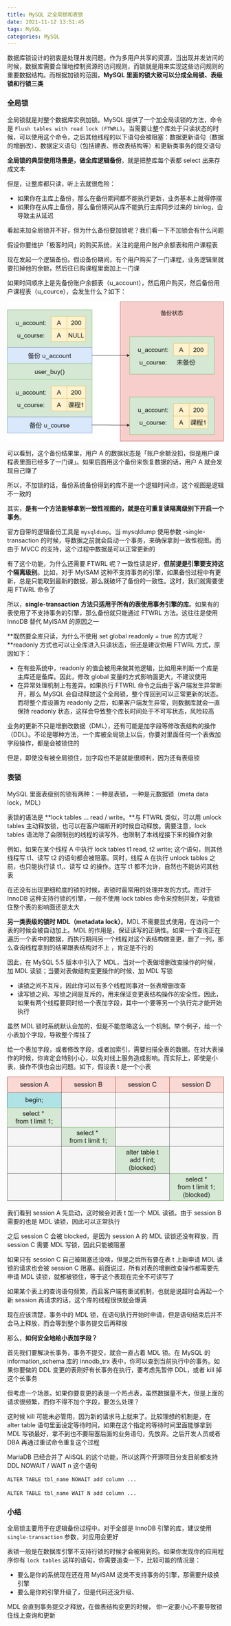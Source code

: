 ```yaml
---
title: MySQL 之全局锁和表锁
date: 2021-11-12 13:51:45
tags: MySQL
categories: MySQL
---
```


数据库锁设计的初衷是处理并发问题。作为多用户共享的资源，当出现并发访问的时候，数据库需要合理地控制资源的访问规则，而锁就是用来实现这些访问规则的重要数据结构。而根据加锁的范围，**MySQL 里面的锁大致可以分成全局锁、表级锁和行锁三类**



### 全局锁



全局锁就是对整个数据库实例加锁。MySQL 提供了一个加全局读锁的方法，命令是 `Flush tables with read lock (FTWRL)`。当需要让整个库处于只读状态的时候，可以使用这个命令，之后其他线程的以下语句会被阻塞：数据更新语句（数据的增删改）、数据定义语句（包括建表、修改表结构等）和更新类事务的提交语句



**全局锁的典型使用场景是，做全库逻辑备份**。就是把整库每个表都 select 出来存成文本



但是，让整库都只读，听上去就很危险：



- 如果你在主库上备份，那么在备份期间都不能执行更新，业务基本上就得停摆
- 如果你在从库上备份，那么备份期间从库不能执行主库同步过来的 binlog，会导致主从延迟



看起来加全局锁并不好，但为什么备份要加锁呢？我们看一下不加锁会有什么问题



假设你要维护「极客时间」的购买系统，关注的是用户账户余额表和用户课程表



现在发起一个逻辑备份。假设备份期间，有个用户购买了一门课程，业务逻辑里就要扣掉他的余额，然后往已购课程里面加上一门课



如果时间顺序上是先备份账户余额表（u_account），然后用户购买，然后备份用户课程表（u_cource），会发生什么？如下：



![备份状态图](MySQL-之全局锁和表锁/备份状态图.png)



可以看到，这个备份结果里，用户 A 的数据状态是「账户余额没扣，但是用户课程表里面已经多了一门课」。如果后面用这个备份来恢复数据的话，用户 A 就会发现自己赚了



所以，不加锁的话，备份系统备份得到的库不是一个逻辑时间点，这个视图是逻辑不一致的



其实，**是有一个方法能够拿到一致性视图的，就是在可重复读隔离级别下开启一个事务**。



官方自带的逻辑备份工具是 `mysqldump`。当 mysqldump 使用参数 -single-transaction 的时候，导数据之前就会启动一个事务，来确保拿到一致性视图。而由于 MVCC 的支持，这个过程中数据是可以正常更新的



有了这个功能，为什么还需要 FTWRL 呢？一致性读是好，**但前提是引擎要支持这个隔离级别**。比如，对于 MyISAM 这种不支持事务的引擎，如果备份过程中有更新，总是只能取到最新的数据，那么就破坏了备份的一致性。这时，我们就需要使用 FTWRL 命令了



所以，**single-transaction 方法只适用于所有的表使用事务引擎的库**。如果有的表使用了不支持事务的引擎，那么备份就只能通过 FTWRL 方法。这往往是使用 InnoDB 替代 MyISAM 的原因之一



**既然要全库只读，为什么不使用 set global readonly = true 的方式呢？**readonly 方式也可以让全库进入只读状态，但还是建议你用 FTWRL 方式，原因如下：



- 在有些系统中，readonly 的值会被用来做其他逻辑，比如用来判断一个库是主库还是备库。因此，修改 global 变量的方式影响面更大，不建议使用
- 在异常处理机制上有差异。如果执行 FTWRL 命令之后由于客户端发生异常断开，那么 MySQL 会自动释放这个全局锁，整个库回到可以正常更新的状态。而将整个库设置为 readonly 之后，如果客户端发生异常，则数据库就会一直保持 readonly 状态，这样会导致整个库长时间处于不可写状态，风险较高



业务的更新不只是增删改数据（DML），还有可能是加字段等修改表结构的操作（DDL）。不论是哪种方法，一个库被全局锁上以后，你要对里面任何一个表做加字段操作，都是会被锁住的



但是，即使没有被全局锁住，加字段也不是就能很顺利，因为还有表级锁



### 表锁



MySQL 里面表级别的锁有两种：一种是表锁，一种是元数据锁（meta data lock，MDL）



表锁的语法是 **lock tables ... read / write。**与 FTWRL 类似，可以用 unlock tables 主动释放锁，也可以在客户端断开的时候自动释放。需要注意，lock tables 语法除了会限制别的线程的读写外，也限制了本线程接下来的操作对象



例如，如果在某个线程 A 中执行 lock tables t1 read, t2 write; 这个语句，则其他线程写 t1、读写 t2 的语句都会被阻塞。同时，线程 A 在执行 unlock tables 之前，也只能执行读 t1,、读写 t2 的操作。连写 t1 都不允许，自然也不能访问其他表



在还没有出现更细粒度的锁的时候，表锁时最常用的处理并发的方式。而对于 InnoDB 这种支持行锁的引擎，一般不使用 lock tables 命令来控制并发，毕竟锁住整个表的影响面还是太大



**另一类表级的锁时 MDL（metadata lock）**。MDL 不需要显式使用，在访问一个表的时候会被自动加上。MDL 的作用是，保证读写的正确性。如果一个查询正在遍历一个表中的数据，而执行期间另一个线程对这个表结构做变更，删了一列，那么查询线程拿到的结果跟表结构对不上 ，肯定是不行的



因此，在 MySQL 5.5 版本中引入了 MDL，当对一个表做增删改查操作的时候，加 MDL 读锁；当要对表做结构变更操作的时候，加 MDL 写锁



- 读锁之间不互斥，因此你可以有多个线程同事对一张表增删改查
- 读写锁之间、写锁之间是互斥的，用来保证变更表结构操作的安全性。因此，如果有两个线程要同时给一个表加字段，其中一个要等另一个执行完才能开始执行



虽然 MDL 锁时系统默认会加的，但是不能忽略这么一个机制。举个例子，给一个小表加个字段，导致整个库挂了



给一个表加字段，或者修改字段，或者加索引，需要扫描全表的数据。在对大表操作的时候，你肯定会特别小心，以免对线上服务造成影响。而实际上，即使是小表，操作不慎也会出问题。如下，假设表 t 是一个小表



![session](MySQL-之全局锁和表锁/session.png)



我们看到 session A 先启动，这时候会对表 t 加一个 MDL 读锁。由于 session B 需要的也是 MDL 读锁，因此可以正常执行



之后 session C 会被 blocked，是因为 session A 的 MDL 读锁还没有释放，而 session C 需要 MDL 写锁，因此只能被阻塞



如果只有 session C 自己被阻塞还没啥，但是之后所有要在表 t 上新申请 MDL 读锁的请求也会被 session C 阻塞。前面说过，所有对表的增删改查操作都需要先申请 MDL 读锁，就都被锁住，等于这个表现在完全不可读写了



如果某个表上的查询语句频繁，而且客户端有重试机制，也就是说超时会再起一个新 session 再请求的话，这个库的线程很快就会爆满



现在应该清楚，事务中的 MDL 锁，在语句执行开始时申请，但是语句结束后并不会马上释放，而会等到整个事务提交后再释放



那么，**如何安全地给小表加字段？**



首先我们要解决长事务，事务不提交，就会一直占着 MDL 锁。在 MySQL 的 information_schema 库的 innodb_trx 表中，你可以查到当前执行中的事务。如果你要做的 DDL 变更的表刚好有长事务在执行，要考虑先暂停 DDL，或者 kill 掉这个长事务



但考虑一个场景。如果你要变更的表是一个热点表，虽然数据量不大，但是上面的请求很频繁，而你不得不加个字段，要怎么处理？



这时候 kill 可能未必管用，因为新的请求马上就来了。比较理想的机制是，在 alter table 语句里面设定等待时间，如果在这个指定的等待时间里面能够拿到 MDL 写锁最好，拿不到也不要阻塞后面的业务语句，先放弃。之后开发人员或者 DBA 再通过重试命令重复这个过程



MariaDB 已经合并了 AliSQL 的这个功能，所以这两个开源项目分支目前都支持 DDL NOWAIT / WAIT n 这个语句



```mysql
ALTER TABLE tbl_name NOWAIT add column ...

ALTER TABLE tbl_name WAIT N add column ...
```



### 小结



全局锁主要用于在逻辑备份过程中。对于全部是 InnoDB 引擎的库，建议使用 `single-transaction` 参数，对应用会更好



表锁一般是在数据库引擎不支持行锁的时候才会被用到的。如果你发现你的应用程序你有 `lock tables` 这样的语句，你需要追查一下，比较可能的情况是：



- 要么是你的系统现在还在用 MyISAM 这类不支持事务的引擎，那需要升级换引擎
- 要么是你的引擎升级了，但是代码还没升级、



MDL 会直到事务提交才释放，在做表结构变更的时候， 你一定要小心不要导致锁住线上查询和更新







